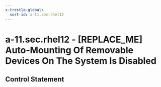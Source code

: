 ```yaml
---
x-trestle-global:
  sort-id: a-11.sec.rhel12
---
```


# a-11.sec.rhel12 - \[REPLACE_ME\] Auto-Mounting Of Removable Devices On The System Is Disabled

## Control Statement
